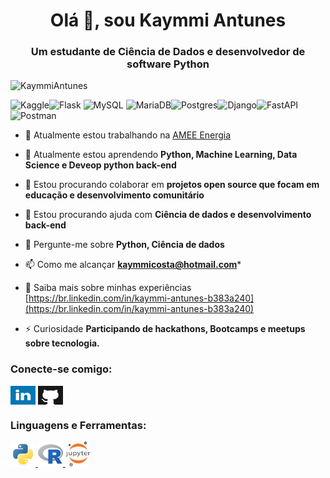 <h1 align="center">Olá 👋, sou Kaymmi Antunes</h1>
<h3 align="center">Um estudante de Ciência de Dados e desenvolvedor de software Python</h3>

<p align="left"> <img src="https://komarev.com/ghpvc/?username=KaymmiAntunes&label=Profile%20views&color=0e75b6&style=flat" alt="KaymmiAntunes" /> </p>

![Kaggle](https://img.shields.io/badge/Kaggle-035a7d?style=for-the-badge&logo=kaggle&logoColor=white)![Flask](https://img.shields.io/badge/flask-%23000.svg?style=for-the-badge&logo=flask&logoColor=white)
![MySQL](https://img.shields.io/badge/mysql-4479A1.svg?style=for-the-badge&logo=mysql&logoColor=white)
![MariaDB](https://img.shields.io/badge/MariaDB-003545?style=for-the-badge&logo=mariadb&logoColor=white)![Postgres](https://img.shields.io/badge/postgres-%23316192.svg?style=for-the-badge&logo=postgresql&logoColor=white)![Django](https://img.shields.io/badge/django-%23092E20.svg?style=for-the-badge&logo=django&logoColor=white)![FastAPI](https://img.shields.io/badge/FastAPI-005571?style=for-the-badge&logo=fastapi) ![Postman](https://img.shields.io/badge/Postman-FF6C37?style=for-the-badge&logo=postman&logoColor=white)

- 🔭 Atualmente estou trabalhando na [AMEE Energia]((https://amee.com.br/))

- 🌱 Atualmente estou aprendendo **Python, Machine Learning, Data Science e Deveop python back-end**

- 👯 Estou procurando colaborar em **projetos open source que focam em educação e desenvolvimento comunitário**

- 🤝 Estou procurando ajuda com **Ciência de dados e desenvolvimento back-end**

- 💬 Pergunte-me sobre **Python, Ciência de dados**

- 📫 Como me alcançar **kaymmicosta@hotmail.com***

- 📄 Saiba mais sobre minhas experiências [https://br.linkedin.com/in/kaymmi-antunes-b383a240](https://br.linkedin.com/in/kaymmi-antunes-b383a240)

- ⚡ Curiosidade **Participando de hackathons, Bootcamps e meetups sobre tecnologia.**

<h3 align="left">Conecte-se comigo:</h3>
<p align="left">
<a href="https://linkedin.com/in/kaymmi-antunes-b383a240" target="blank"><img align="center" src="https://raw.githubusercontent.com/edent/SuperTinyIcons/master/images/svg/linkedin.svg" alt="kaymmi-antunes" height="30" width="40" /></a>
<a href="https://github.com/KaymmiAntunes" target="blank"><img align="center" src="https://raw.githubusercontent.com/edent/SuperTinyIcons/master/images/svg/github.svg" alt="KaymmiAntunes" height="30" width="40" /></a>
</p>

<h3 align="left">Linguagens e Ferramentas:</h3>
<p align="left">
<a href="https://www.python.org" target="_blank"> <img src="https://raw.githubusercontent.com/devicons/devicon/master/icons/python/python-original.svg" alt="python" width="40" height="40"/> </a>
<a href="https://www.r-project.org/" target="_blank"> <img src="https://raw.githubusercontent.com/devicons/devicon/master/icons/r/r-original.svg" alt="r" width="40" height="40"/> </a>
<a href="https://jupyter.org/" target="_blank"> <img src="https://raw.githubusercontent.com/devicons/devicon/master/icons/jupyter/jupyter-original-wordmark.svg" alt="jupyter" width="40" height="40"/> </a>
</p>
